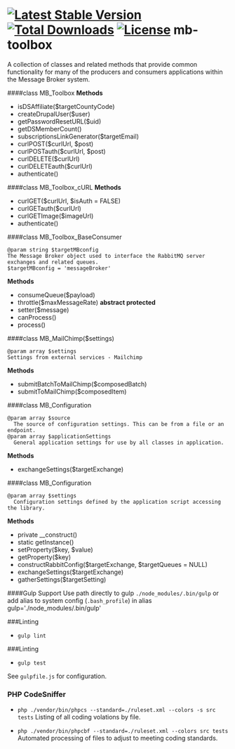 [![Latest Stable Version](https://poser.pugx.org/dosomething/mb-toolbox/v/stable.svg)](https://packagist.org/packages/dosomething/mb-toolbox) [![Total Downloads](https://poser.pugx.org/dosomething/mb-toolbox/downloads.svg)](https://packagist.org/packages/dosomething/mb-toolbox)  [![License](https://poser.pugx.org/dosomething/mb-toolbox/license.svg)](https://packagist.org/packages/dosomething/mb-toolbox)
mb-toolbox
==========

A collection of classes and related methods that provide common functionality for many of the producers and consumers applications within the Message Broker system.

####class MB_Toolbox
**Methods**
- isDSAffiliate($targetCountyCode)
- createDrupalUser($user)
- getPasswordResetURL($uid)
- getDSMemberCount()
- subscriptionsLinkGenerator($targetEmail)
- curlPOST($curlUrl, $post)
- curlPOSTauth($curlUrl, $post)
- curlDELETE($curlUrl)
- curlDELETEauth($curlUrl)
- authenticate()


####class MB_Toolbox_cURL
**Methods**
- curlGET($curlUrl, $isAuth = FALSE)
- curlGETauth($curlUrl)
- curlGETImage($imageUrl)
- authenticate()


####class MB_Toolbox_BaseConsumer
```
@param string $targetMBconfig
The Message Broker object used to interface the RabbitMQ server exchanges and related queues.
$targetMBconfig = 'messageBroker'
```
**Methods**
- consumeQueue($payload)
- throttle($maxMessageRate)
**abstract protected**
- setter($message)
- canProcess()
- process()

####class MB_MailChimp($settings)
```
@param array $settings
Settings from external services - Mailchimp
```
**Methods**
- submitBatchToMailChimp($composedBatch)
- submitToMailChimp($composedItem)


####class MB_Configuration
```
@param array $source
  The source of configuration settings. This can be from a file or an endpoint.
@param array $applicationSettings
  General application settings for use by all classes in application.
```
**Methods**
- exchangeSettings($targetExchange)

####class MB_Configuration
```
@param array $settings
  Configuration settings defined by the application script accessing the library.
```
**Methods**
- private __construct()
- static getInstance()
- setProperty($key, $value)
- getProperty($key)
- constructRabbitConfig($targetExchange, $targetQueues = NULL)
- exchangeSettings($targetExchange)
- gatherSettings($targetSetting)


####Gulp Support
Use path directly to gulp `./node_modules/.bin/gulp` or add alias to system config (`.bash_profile`) in alias gulp='./node_modules/.bin/gulp'

###Linting
- `gulp lint`

###Linting
- `gulp test`

See `gulpfile.js` for configuration.

### PHP CodeSniffer

- `php ./vendor/bin/phpcs --standard=./ruleset.xml --colors -s src tests`
Listing of all coding volations by file.

- `php ./vendor/bin/phpcbf --standard=./ruleset.xml --colors src tests`
Automated processing of files to adjust to meeting coding standards.

